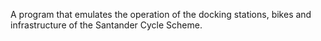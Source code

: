 A program that emulates the operation of the docking stations, bikes and infrastructure of the Santander Cycle Scheme.
